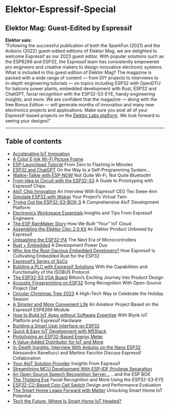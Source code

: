 # Elektor-Espressif-Special
Elektor Mag: Guest-Edited by Espressif  
---- 
**Elektor sais:**  
"Following the successful publication of both the SparkFun (2021) and the Arduino (2022) guest-edited editions of Elektor Mag, we are delighted to welcome Espressif as our 2023 guest editor. With popular solutions such as the ESP8266 and ESP32, the Espressif team has consistently empowered pro engineers and creative makers to design innovative electronic systems. What is included in this guest edition of Elektor Mag? The magazine is packed with a wide range of content — from DIY projects to interviews to in-depth engineering tutorials — on topics including ESP32 with OpenDTU for balcony power plants, embedded development with Rust, ESP32 and ChatGPT, facial recognition with the ESP32-S3-EYE, handy engineering insights, and more. We are confident that the magazine — along with the free Bonus Edition — will generate months of innovation and many new electronics projects and applications. Make sure you post all of your Espressif-based projects on the <a href="https://www.elektormagazine.com/labs">Elektor Labs platform</a>. We look forward to seeing your designs!"  

----  
<h2 class="h1 PageDescription__title text-center c-font-primary pb-5">Table of contents</h2> </div>  <ul>   <li> <a href="https://www.elektormagazine.com/magazine/elektor-328/62444"><i class="arrow-right"></i> Accelerating IoT Innovation</a> <span></span> </li>   <li> <a href="https://www.elektormagazine.com/magazine/elektor-328/62412"><i class="arrow-right"></i> A Color E-Ink Wi-Fi Picture Frame</a> <span></span> </li>   <li> <a href="https://www.elektormagazine.com/magazine/elektor-328/62435"><i class="arrow-right"></i> ESP-Launchpad Tutorial</a> <span>From Zero to Flashing in Minutes</span> </li>   <li> <a href="https://www.elektormagazine.com/magazine/elektor-328/62413"><i class="arrow-right"></i> ESP32 and ChatGPT</a> <span>On the Way to a Self-Programming System…</span> </li>   <li> <a href="https://www.elektormagazine.com/magazine/elektor-328/62414"><i class="arrow-right"></i> Walkie-Talkie with ESP-NOW</a> <span>Not Quite Wi-Fi, Not Quite Bluetooth!</span> </li>   <li> <a href="https://www.elektormagazine.com/magazine/elektor-328/62425"><i class="arrow-right"></i> From Idea to Circuit with the ESP32-S3</a> <span>A Guide to Prototyping with Espressif Chips</span> </li>   <li> <a href="https://www.elektormagazine.com/magazine/elektor-328/62439"><i class="arrow-right"></i> AIoT Chip Innovation</a> <span>An Interview With Espressif CEO Teo Swee-Ann</span> </li>   <li> <a href="https://www.elektormagazine.com/magazine/elektor-328/62419"><i class="arrow-right"></i> Simulate ESP32 with Wokwi</a> <span>Your Project’s Virtual Twin</span> </li>   <li> <a href="https://www.elektormagazine.com/magazine/elektor-328/62422"><i class="arrow-right"></i> Trying Out the ESP32-S3-BOX-3</a> <span>A Comprehensive AIoT Development Platform</span> </li>   <li> <a href="https://www.elektormagazine.com/magazine/elektor-328/62433"><i class="arrow-right"></i> Electronics Workspace Essentials</a> <span>Insights and Tips From Espressif Engineers</span> </li>   <li> <a href="https://www.elektormagazine.com/magazine/elektor-328/62443"><i class="arrow-right"></i> The ESP RainMaker Story</a> <span>How We Built “Your” IoT Cloud</span> </li>   <li> <a href="https://www.elektormagazine.com/magazine/elektor-328/62424"><i class="arrow-right"></i> Assembling the Elektor Cloc 2.0 Kit</a> <span>An Elektor Product Unboxed by Espressif</span> </li>   <li> <a href="https://www.elektormagazine.com/magazine/elektor-328/62440"><i class="arrow-right"></i> Unleashing the ESP32-P4</a> <span>The Next Era of Microcontrollers</span> </li>   <li> <a href="https://www.elektormagazine.com/magazine/elektor-328/62431"><i class="arrow-right"></i> Rust + Embedded</a> <span>A Development Power Duo</span> </li>   <li> <a href="https://www.elektormagazine.com/magazine/elektor-328/62441"><i class="arrow-right"></i> Who Are the Rust-Dacious Embedded Developers?</a> <span>How Espressif is Cultivating Embedded Rust for the ESP32</span> </li>   <li> <a href="https://www.elektormagazine.com/magazine/elektor-328/62454"><i class="arrow-right"></i> Espressif’s Series of SoCs</a> <span></span> </li>   <li> <a href="https://www.elektormagazine.com/magazine/elektor-328/62438"><i class="arrow-right"></i> Building a PLC with Espressif Solutions</a> <span>With the Capabilities and Functionality of the ISOBUS Protocol</span> </li>   <li> <a href="https://www.elektormagazine.com/magazine/elektor-328/62421"><i class="arrow-right"></i> The ESP32-S3 VGA Board</a> <span>Bitluni’s Exciting Journey Into Product Design</span> </li>   <li> <a href="https://www.elektormagazine.com/magazine/elektor-328/62432"><i class="arrow-right"></i> Acoustic Fingerprinting on ESP32</a> <span>Song Recognition With Open-Source Project Olaf</span> </li>   <li> <a href="https://www.elektormagazine.com/magazine/elektor-328/62451"><i class="arrow-right"></i> Circular Christmas Tree 2023</a> <span>A High-Tech Way to Celebrate the Holiday Season</span> </li>   <li> <a href="https://www.elektormagazine.com/magazine/elektor-328/62447"><i class="arrow-right"></i> A Simpler and More Convenient Life</a> <span>An Amateur Project Based on the Espressif ESP8266 Module</span> </li>   <li> <a href="https://www.elektormagazine.com/magazine/elektor-328/62448"><i class="arrow-right"></i> How to Build IoT Apps without Software Expertise</a> <span>With Blynk IoT Platform and Espressif Hardware</span> </li>   <li> <a href="https://www.elektormagazine.com/magazine/elektor-328/62452"><i class="arrow-right"></i> Building a Smart User Interface on ESP32</a> <span></span> </li>   <li> <a href="https://www.elektormagazine.com/magazine/elektor-328/62450"><i class="arrow-right"></i> Quick &amp; Easy IoT Development with M5Stack</a> <span></span> </li>   <li> <a href="https://www.elektormagazine.com/magazine/elektor-328/62445"><i class="arrow-right"></i> Prototyping an ESP32-Based Energy Meter</a> <span></span> </li>   <li> <a href="https://www.elektormagazine.com/magazine/elektor-328/62449"><i class="arrow-right"></i> A Value-Added Distributor for IoT and More</a> <span></span> </li>   <li> <a href="https://www.elektormagazine.com/magazine/elektor-328/62420"><i class="arrow-right"></i> In-Depth Insights: Interview With Arduino on the Nano ESP32</a> <span>Alessandro Ranellucci and Martino Facchin Discuss Espressif Collaboration</span> </li>   <li> <a href="https://www.elektormagazine.com/magazine/elektor-328/62437"><i class="arrow-right"></i> Your AIoT Solution Provider</a> <span>Insights From Espressif</span> </li>   <li> <a href="https://www.elektormagazine.com/magazine/elektor-328/62436"><i class="arrow-right"></i> Streamlining MCU Development With ESP-IDF Privilege Separation</a> <span></span> </li>   <li> <a href="https://www.elektormagazine.com/magazine/elektor-328/62426"><i class="arrow-right"></i> An Open-Source Speech Recognition Server…</a> <span>…and the ESP BOX </span> </li>   <li> <a href="https://www.elektormagazine.com/magazine/elektor-328/62423"><i class="arrow-right"></i> The Thinking Eye</a> <span>Facial Recognition and More Using the ESP32-S3-EYE</span> </li>   <li> <a href="https://www.elektormagazine.com/magazine/elektor-328/62434"><i class="arrow-right"></i> ESP32-C2-Based Coin Cell Switch</a> <span>Design and Performance Evaluation</span> </li>   <li> <a href="https://www.elektormagazine.com/magazine/elektor-328/62442"><i class="arrow-right"></i> The Smart Home Leaps Forward with Matter</a> <span>Unlocking Smart Home IoT Potential</span> </li>   <li> <a href="https://www.elektormagazine.com/magazine/elektor-328/62446"><i class="arrow-right"></i> Tech the Future: Where Is Smart Home IoT Headed?</a>
